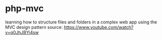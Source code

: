 # php-mvc
learning how to structure files and folders in a complex web app using the MVC design pattern
source: https://www.youtube.com/watch?v=q0JhJBYi4sw
